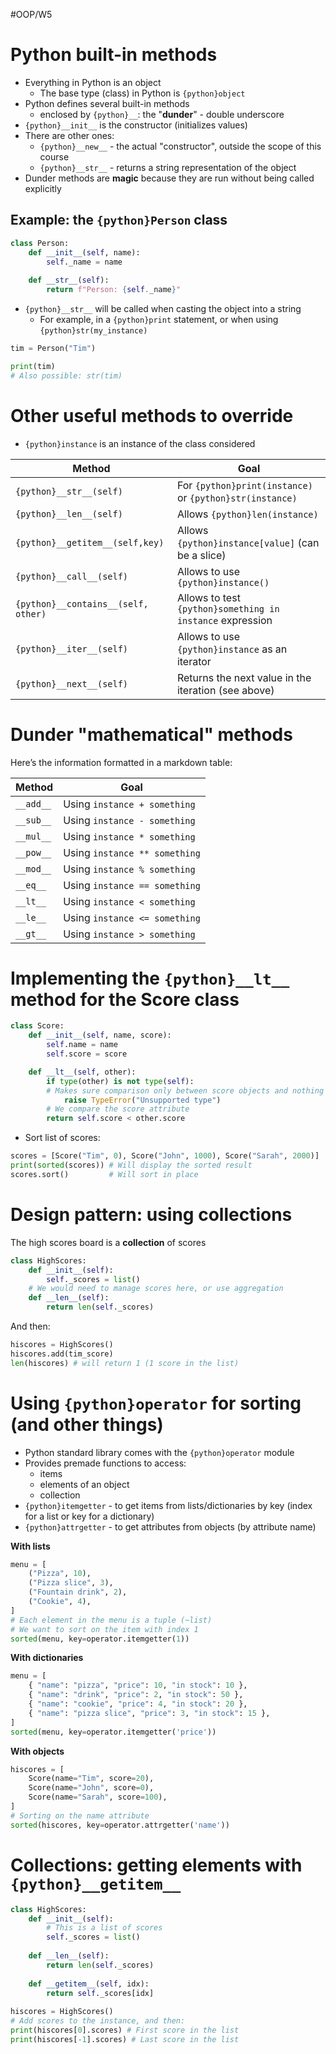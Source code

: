 #OOP/W5

# Python built-in methods

- Everything in Python is an object
	- The base type (class) in Python is `{python}object`
- Python defines several built-in methods
	- enclosed by `{python}__`: the "**dunder**" - double underscore
- `{python}__init__` is the constructor (initializes values)
- There are other ones:
	- `{python}__new__` - the actual "constructor", outside the scope of this course
	- `{python}__str__` - returns a string representation of the object
- Dunder methods are **magic** because they are run without being called explicitly

## Example: the `{python}Person` class

```python
class Person:  
	def __init__(self, name):  
		self._name = name  
		
	def __str__(self):  
		return f"Person: {self._name}"
```

- `{python}__str__` will be called when casting the object into a string 
	- For example, in a `{python}print` statement, or when using `{python}str(my_instance)`
```python
tim = Person("Tim")

print(tim)
# Also possible: str(tim)
```

# Other useful methods to override

- `{python}instance` is an instance of the class considered

| Method                              | Goal                                                      |
| ----------------------------------- | --------------------------------------------------------- |
| `{python}__str__(self)`             | For `{python}print(instance)` or `{python}str(instance)`  |
| `{python}__len__(self)`             | Allows `{python}len(instance)`                            |
| `{python}__getitem__(self,key)`     | Allows `{python}instance[value]` (can be a slice)         |
| `{python}__call__(self)`            | Allows to use `{python}instance()`                        |
| `{python}__contains__(self, other)` | Allows to test `{python}something in instance` expression |
| `{python}__iter__(self)`            | Allows to use `{python}instance` as an iterator           |
| `{python}__next__(self)`            | Returns the next value in the iteration (see above)       |
# Dunder "mathematical" methods

Here’s the information formatted in a markdown table:

| Method    | Goal                          |
| --------- | ----------------------------- |
| `__add__` | Using `instance + something`  |
| `__sub__` | Using `instance - something`  |
| `__mul__` | Using `instance * something`  |
| `__pow__` | Using `instance ** something` |
| `__mod__` | Using `instance % something`  |
| `__eq__`  | Using `instance == something` |
| `__lt__`  | Using `instance < something`  |
| `__le__`  | Using `instance <= something` |
| `__gt__`  | Using `instance > something`  |
# Implementing the `{python}__lt__` method for the Score class

```python
class Score:  
	def __init__(self, name, score):  
		self.name = name  
		self.score = score  

	def __lt__(self, other):  
		if type(other) is not type(self):  
		# Makes sure comparison only between score objects and nothing else
			raise TypeError("Unsupported type")  
		# We compare the score attribute  
		return self.score < other.score
```

- Sort list of scores:
```python
scores = [Score("Tim", 0), Score("John", 1000), Score("Sarah", 2000)]  
print(sorted(scores)) # Will display the sorted result  
scores.sort()         # Will sort in place
```

# Design pattern: using collections

The high scores board is a **collection** of scores
```python
class HighScores:  
	def __init__(self):  
		self._scores = list()  
	# We would need to manage scores here, or use aggregation  
	def __len__(self):  
		return len(self._scores)
```

And then:
```python
hiscores = HighScores()
hiscores.add(tim_score)
len(hiscores) # will return 1 (1 score in the list)
```

# Using `{python}operator` for sorting (and other things)

- Python standard library comes with the `{python}operator` module
- Provides premade functions to access:
	- items
	- elements of an object
	- collection
- `{python}itemgetter` - to get items from lists/dictionaries by key (index for a list or key for a dictionary)
- `{python}attrgetter` - to get attributes from objects (by attribute name)

**With lists**
```python
menu = [  
	("Pizza", 10),  
	("Pizza slice", 3),  
	("Fountain drink", 2),  
	("Cookie", 4),  
]  
# Each element in the menu is a tuple (~list)  
# We want to sort on the item with index 1  
sorted(menu, key=operator.itemgetter(1))
```

**With dictionaries**
```python
menu = [  
	{ "name": "pizza", "price": 10, "in stock": 10 },  
	{ "name": "drink", "price": 2, "in stock": 50 },  
	{ "name": "cookie", "price": 4, "in stock": 20 },  
	{ "name": "pizza slice", "price": 3, "in stock": 15 },  
]  
sorted(menu, key=operator.itemgetter('price'))
```

**With objects**
```python
hiscores = [  
	Score(name="Tim", score=20),  
	Score(name="John", score=0),  
	Score(name="Sarah", score=100),  
]  
# Sorting on the name attribute  
sorted(hiscores, key=operator.attrgetter('name'))
```

# Collections: getting elements with `{python}__getitem__`

```python
class HighScores:  
	def __init__(self):  
		# This is a list of scores  
		self._scores = list()  
		
	def __len__(self):  
		return len(self._scores)  
		
	def __getitem__(self, idx):  
		return self._scores[idx]  
		
hiscores = HighScores()  
# Add scores to the instance, and then:  
print(hiscores[0].scores) # First score in the list  
print(hiscores[-1].scores) # Last score in the list
```